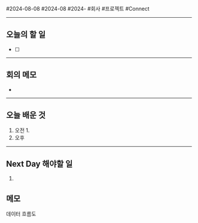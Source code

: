 #2024-08-08 #2024-08 #2024- 
#회사 #프로젝트 #Connect

---
## 오늘의 할 일
- [ ] 
---
## 회의 메모
- 
---
## 오늘 배운 것
1. 오전
    1. 
2. 오후

---
## Next Day 해야할 일
1. 


## 메모

데이터 흐름도

